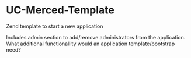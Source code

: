 UC-Merced-Template
==================

Zend template to start a new application

Includes admin section to add/remove administrators from the application.
What additional functionallity would an application template/bootstrap need?